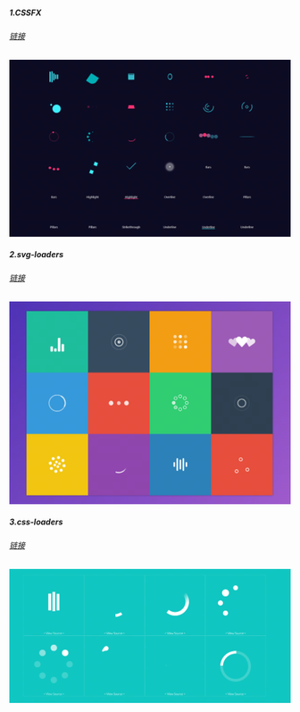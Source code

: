 ##### 1.CSSFX 
###### [链接](https://cssfx.lovejade.cn/)
![CSSFX](../../img/css1.jpg)

##### 2.svg-loaders
###### [链接](https://samherbert.net/svg-loaders/)
![svg-loaders](../../img/css2.jpg)

##### 3.css-loaders
###### [链接](https://projects.lukehaas.me/css-loaders/)
![svg-loaders](../../img/css3.jpg)



